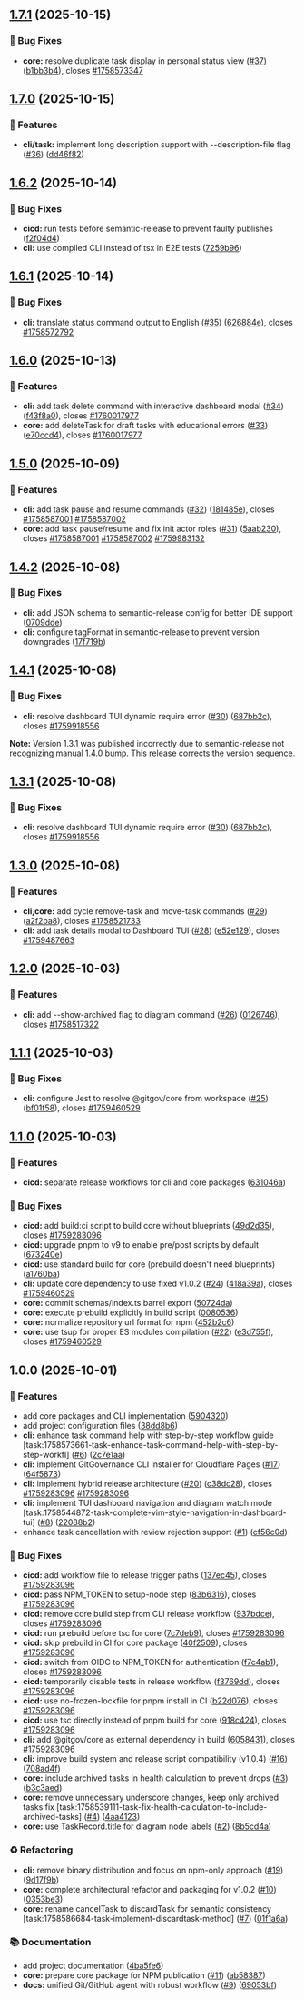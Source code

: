 ## [1.7.1](https://github.com/gitgovernance/monorepo/compare/cli-v1.7.0...cli-v1.7.1) (2025-10-15)


### 🐛 Bug Fixes

* **core:** resolve duplicate task display in personal status view ([#37](https://github.com/gitgovernance/monorepo/issues/37)) ([b1bb3b4](https://github.com/gitgovernance/monorepo/commit/b1bb3b430fc8ba074ce174db3ac28c0f759d6047)), closes [#1758573347](https://github.com/gitgovernance/monorepo/issues/1758573347)

## [1.7.0](https://github.com/gitgovernance/monorepo/compare/cli-v1.6.2...cli-v1.7.0) (2025-10-15)


### 🚀 Features

* **cli/task:** implement long description support with --description-file flag ([#36](https://github.com/gitgovernance/monorepo/issues/36)) ([dd46f82](https://github.com/gitgovernance/monorepo/commit/dd46f82f7918fd93e624fb2363eb44008663330d))

## [1.6.2](https://github.com/gitgovernance/monorepo/compare/cli-v1.6.1...cli-v1.6.2) (2025-10-14)


### 🐛 Bug Fixes

* **cicd:** run tests before semantic-release to prevent faulty publishes ([f2f04d4](https://github.com/gitgovernance/monorepo/commit/f2f04d46d235d2a8dff6d4d6f1a0c719d90f8866))
* **cli:** use compiled CLI instead of tsx in E2E tests ([7259b96](https://github.com/gitgovernance/monorepo/commit/7259b96b6561c931d5e6c43ac59ed6e1632e1f0a))

## [1.6.1](https://github.com/gitgovernance/monorepo/compare/cli-v1.6.0...cli-v1.6.1) (2025-10-14)


### 🐛 Bug Fixes

* **cli:** translate status command output to English ([#35](https://github.com/gitgovernance/monorepo/issues/35)) ([626884e](https://github.com/gitgovernance/monorepo/commit/626884ef5c2fbb1f4da2419322ff96c7c4b36959)), closes [#1758572792](https://github.com/gitgovernance/monorepo/issues/1758572792)

## [1.6.0](https://github.com/gitgovernance/monorepo/compare/cli-v1.5.0...cli-v1.6.0) (2025-10-13)


### 🚀 Features

* **cli:** add task delete command with interactive dashboard modal ([#34](https://github.com/gitgovernance/monorepo/issues/34)) ([f43f8a0](https://github.com/gitgovernance/monorepo/commit/f43f8a0e3e28dc63b699bd81f2bab9987cff062a)), closes [#1760017977](https://github.com/gitgovernance/monorepo/issues/1760017977)
* **core:** add deleteTask for draft tasks with educational errors ([#33](https://github.com/gitgovernance/monorepo/issues/33)) ([e70ccd4](https://github.com/gitgovernance/monorepo/commit/e70ccd474d4d876922a26a0ef8b7bf8860246576)), closes [#1760017977](https://github.com/gitgovernance/monorepo/issues/1760017977)

## [1.5.0](https://github.com/gitgovernance/monorepo/compare/cli-v1.4.2...cli-v1.5.0) (2025-10-09)


### 🚀 Features

* **cli:** add task pause and resume commands ([#32](https://github.com/gitgovernance/monorepo/issues/32)) ([181485e](https://github.com/gitgovernance/monorepo/commit/181485eadb1b8dcb9f8fb96c62cb98cd227afc92)), closes [#1758587001](https://github.com/gitgovernance/monorepo/issues/1758587001) [#1758587002](https://github.com/gitgovernance/monorepo/issues/1758587002)
* **core:** add task pause/resume and fix init actor roles ([#31](https://github.com/gitgovernance/monorepo/issues/31)) ([5aab230](https://github.com/gitgovernance/monorepo/commit/5aab2308f374fd513de6ba5a994a0f169a6f93d9)), closes [#1758587001](https://github.com/gitgovernance/monorepo/issues/1758587001) [#1758587002](https://github.com/gitgovernance/monorepo/issues/1758587002) [#1759983132](https://github.com/gitgovernance/monorepo/issues/1759983132)

## [1.4.2](https://github.com/gitgovernance/monorepo/compare/cli-v1.4.1...cli-v1.4.2) (2025-10-08)


### 🐛 Bug Fixes

* **cli:** add JSON schema to semantic-release config for better IDE support ([0709dde](https://github.com/gitgovernance/monorepo/commit/0709ddecf92723032ddf9fe01f673a615c078e36))
* **cli:** configure tagFormat in semantic-release to prevent version downgrades ([17f719b](https://github.com/gitgovernance/monorepo/commit/17f719b17d80dfd7f0b29abf4431e9c253b444d7))

## [1.4.1](https://github.com/gitgovernance/monorepo/compare/cli-v1.4.0...cli-v1.4.1) (2025-10-08)


### 🐛 Bug Fixes

* **cli:** resolve dashboard TUI dynamic require error ([#30](https://github.com/gitgovernance/monorepo/issues/30)) ([687bb2c](https://github.com/gitgovernance/monorepo/commit/687bb2cf619a16264a954ca130f045bca91460a9)), closes [#1759918556](https://github.com/gitgovernance/monorepo/issues/1759918556)

**Note:** Version 1.3.1 was published incorrectly due to semantic-release not recognizing manual 1.4.0 bump. This release corrects the version sequence.

## [1.3.1](https://github.com/gitgovernance/monorepo/compare/v1.3.0...v1.3.1) (2025-10-08)


### 🐛 Bug Fixes

* **cli:** resolve dashboard TUI dynamic require error ([#30](https://github.com/gitgovernance/monorepo/issues/30)) ([687bb2c](https://github.com/gitgovernance/monorepo/commit/687bb2cf619a16264a954ca130f045bca91460a9)), closes [#1759918556](https://github.com/gitgovernance/monorepo/issues/1759918556)

## [1.3.0](https://github.com/gitgovernance/monorepo/compare/v1.2.0...v1.3.0) (2025-10-08)


### 🚀 Features

* **cli,core:** add cycle remove-task and move-task commands ([#29](https://github.com/gitgovernance/monorepo/issues/29)) ([a2f2ba8](https://github.com/gitgovernance/monorepo/commit/a2f2ba8acc69aedef51d4043b4fc69f83859d3f2)), closes [#1758521733](https://github.com/gitgovernance/monorepo/issues/1758521733)
* **cli:** add task details modal to Dashboard TUI ([#28](https://github.com/gitgovernance/monorepo/issues/28)) ([e52e129](https://github.com/gitgovernance/monorepo/commit/e52e129b033cbef2e5c9e2df5fef36b2770f8273)), closes [#1759487663](https://github.com/gitgovernance/monorepo/issues/1759487663)

## [1.2.0](https://github.com/gitgovernance/monorepo/compare/v1.1.1...v1.2.0) (2025-10-03)


### 🚀 Features

* **cli:** add --show-archived flag to diagram command ([#26](https://github.com/gitgovernance/monorepo/issues/26)) ([0126746](https://github.com/gitgovernance/monorepo/commit/0126746c1e69457d42a46b383d9de1f84f508f21)), closes [#1758517322](https://github.com/gitgovernance/monorepo/issues/1758517322)

## [1.1.1](https://github.com/gitgovernance/monorepo/compare/v1.1.0...v1.1.1) (2025-10-03)


### 🐛 Bug Fixes

* **cli:** configure Jest to resolve @gitgov/core from workspace ([#25](https://github.com/gitgovernance/monorepo/issues/25)) ([bf01f58](https://github.com/gitgovernance/monorepo/commit/bf01f588fce67b806637ea86d49ea29e332f4876)), closes [#1759460529](https://github.com/gitgovernance/monorepo/issues/1759460529)

## [1.1.0](https://github.com/gitgovernance/monorepo/compare/v1.0.0...v1.1.0) (2025-10-03)


### 🚀 Features

* **cicd:** separate release workflows for cli and core packages ([631046a](https://github.com/gitgovernance/monorepo/commit/631046a017ccfeecefbdeb2f89a221e626d616cf))


### 🐛 Bug Fixes

* **cicd:** add build:ci script to build core without blueprints ([49d2d35](https://github.com/gitgovernance/monorepo/commit/49d2d3522c722e798b070916415577665f16df61)), closes [#1759283096](https://github.com/gitgovernance/monorepo/issues/1759283096)
* **cicd:** upgrade pnpm to v9 to enable pre/post scripts by default ([673240e](https://github.com/gitgovernance/monorepo/commit/673240e330bb0fa0a412ab27383966aa7a27eac6))
* **cicd:** use standard build for core (prebuild doesn't need blueprints) ([a1760ba](https://github.com/gitgovernance/monorepo/commit/a1760ba789014fae8e7f89e43812f5c184019a16))
* **cli:** update core dependency to use fixed v1.0.2 ([#24](https://github.com/gitgovernance/monorepo/issues/24)) ([418a39a](https://github.com/gitgovernance/monorepo/commit/418a39a742152a6ab3c816e2643dafcab898ef24)), closes [#1759460529](https://github.com/gitgovernance/monorepo/issues/1759460529)
* **core:** commit schemas/index.ts barrel export ([50724da](https://github.com/gitgovernance/monorepo/commit/50724dab1c87a891e0d2d6cac92d08af532cd121))
* **core:** execute prebuild explicitly in build script ([0080536](https://github.com/gitgovernance/monorepo/commit/00805361b12bf4d8e017196d2c807f43bef71d8b))
* **core:** normalize repository url format for npm ([452b2c6](https://github.com/gitgovernance/monorepo/commit/452b2c69b785e1e0b737673f0cb8082de618c060))
* **core:** use tsup for proper ES modules compilation ([#22](https://github.com/gitgovernance/monorepo/issues/22)) ([e3d755f](https://github.com/gitgovernance/monorepo/commit/e3d755f0e01637dda01074f590ef0387a9fce5f2)), closes [#1759460529](https://github.com/gitgovernance/monorepo/issues/1759460529)

## 1.0.0 (2025-10-01)


### 🚀 Features

* add core packages and CLI implementation ([5904320](https://github.com/gitgovernance/monorepo/commit/5904320debdb385f8eb56f4dab76aefeffd9dc08))
* add project configuration files ([38dd8b6](https://github.com/gitgovernance/monorepo/commit/38dd8b6f51e8f34dbeb7379cebe1f1c5f2ad1304))
* **cli:** enhance task command help with step-by-step workflow guide [task:1758573661-task-enhance-task-command-help-with-step-by-step-workfl] ([#6](https://github.com/gitgovernance/monorepo/issues/6)) ([2c7e1aa](https://github.com/gitgovernance/monorepo/commit/2c7e1aa03ea17387be5210809420252646dfe5cd))
* **cli:** implement GitGovernance CLI installer for Cloudflare Pages ([#17](https://github.com/gitgovernance/monorepo/issues/17)) ([64f5873](https://github.com/gitgovernance/monorepo/commit/64f58736b12cfdb84a43543f9a21872b874eb840))
* **cli:** implement hybrid release architecture ([#20](https://github.com/gitgovernance/monorepo/issues/20)) ([c38dc28](https://github.com/gitgovernance/monorepo/commit/c38dc28e8eaf984bf305f1fdb592befb4fc6e5bf)), closes [#1759283096](https://github.com/gitgovernance/monorepo/issues/1759283096) [#1759283096](https://github.com/gitgovernance/monorepo/issues/1759283096)
* **cli:** implement TUI dashboard navigation and diagram watch mode [task:1758544872-task-complete-vim-style-navigation-in-dashboard-tui] ([#8](https://github.com/gitgovernance/monorepo/issues/8)) ([22088b2](https://github.com/gitgovernance/monorepo/commit/22088b27dad6b775cc75b6532c9477164d2b4dbb))
* enhance task cancellation with review rejection support ([#1](https://github.com/gitgovernance/monorepo/issues/1)) ([cf56c0d](https://github.com/gitgovernance/monorepo/commit/cf56c0dab7b9b45256737f5f0df92b88508efe12))


### 🐛 Bug Fixes

* **cicd:** add workflow file to release trigger paths ([137ec45](https://github.com/gitgovernance/monorepo/commit/137ec45e9656846c8b7bc3219eea9d59be472151)), closes [#1759283096](https://github.com/gitgovernance/monorepo/issues/1759283096)
* **cicd:** pass NPM_TOKEN to setup-node step ([83b6316](https://github.com/gitgovernance/monorepo/commit/83b631658f3653d13725f7dcb746d3a83ac871d9)), closes [#1759283096](https://github.com/gitgovernance/monorepo/issues/1759283096)
* **cicd:** remove core build step from CLI release workflow ([937bdce](https://github.com/gitgovernance/monorepo/commit/937bdce18ee9488709ddeb86f317f7c790b2634e)), closes [#1759283096](https://github.com/gitgovernance/monorepo/issues/1759283096)
* **cicd:** run prebuild before tsc for core ([7c7deb9](https://github.com/gitgovernance/monorepo/commit/7c7deb97153cc493862273b835755fb55445796a)), closes [#1759283096](https://github.com/gitgovernance/monorepo/issues/1759283096)
* **cicd:** skip prebuild in CI for core package ([40f2509](https://github.com/gitgovernance/monorepo/commit/40f250907f6bf2c90fda7a6e6a3d3de03057bd90)), closes [#1759283096](https://github.com/gitgovernance/monorepo/issues/1759283096)
* **cicd:** switch from OIDC to NPM_TOKEN for authentication ([f7c4ab1](https://github.com/gitgovernance/monorepo/commit/f7c4ab17be57907c2702d6992b6930c7503e162d)), closes [#1759283096](https://github.com/gitgovernance/monorepo/issues/1759283096)
* **cicd:** temporarily disable tests in release workflow ([f3769dd](https://github.com/gitgovernance/monorepo/commit/f3769dd536e91b68ace352799bd8a7836a24cd9f)), closes [#1759283096](https://github.com/gitgovernance/monorepo/issues/1759283096)
* **cicd:** use no-frozen-lockfile for pnpm install in CI ([b22d076](https://github.com/gitgovernance/monorepo/commit/b22d076ce35842d446cbcbd9c55a0102259d656e)), closes [#1759283096](https://github.com/gitgovernance/monorepo/issues/1759283096)
* **cicd:** use tsc directly instead of pnpm build for core ([918c424](https://github.com/gitgovernance/monorepo/commit/918c424b0231fa57ea46f0a07d36c29f02080d96)), closes [#1759283096](https://github.com/gitgovernance/monorepo/issues/1759283096)
* **cli:** add @gitgov/core as external dependency in build ([6058431](https://github.com/gitgovernance/monorepo/commit/6058431f707c2c9d060eaf5946ad6eb5652c116a)), closes [#1759283096](https://github.com/gitgovernance/monorepo/issues/1759283096)
* **cli:** improve build system and release script compatibility (v1.0.4) ([#16](https://github.com/gitgovernance/monorepo/issues/16)) ([708ad4f](https://github.com/gitgovernance/monorepo/commit/708ad4f8aca91827a76021cb27a940a8fe0d3256))
* **core:** include archived tasks in health calculation to prevent drops ([#3](https://github.com/gitgovernance/monorepo/issues/3)) ([b3c3aed](https://github.com/gitgovernance/monorepo/commit/b3c3aedd94416a30a984ed482ad581ee4ab820e9))
* **core:** remove unnecessary underscore changes, keep only archived tasks fix [task:1758539111-task-fix-health-calculation-to-include-archived-tasks] ([#4](https://github.com/gitgovernance/monorepo/issues/4)) ([4aa4123](https://github.com/gitgovernance/monorepo/commit/4aa41237c9398b204b3b969b38a386af86ebe927))
* **core:** use TaskRecord.title for diagram node labels ([#2](https://github.com/gitgovernance/monorepo/issues/2)) ([8b5cd4a](https://github.com/gitgovernance/monorepo/commit/8b5cd4a3e48519a2bd5dd46e532f74d546ca60a2))


### ♻️ Refactoring

* **cli:** remove binary distribution and focus on npm-only approach ([#19](https://github.com/gitgovernance/monorepo/issues/19)) ([9d17f9b](https://github.com/gitgovernance/monorepo/commit/9d17f9b21f42093db126a5f6603b8d239df8e76b))
* **core:** complete architectural refactor and packaging for v1.0.2 ([#10](https://github.com/gitgovernance/monorepo/issues/10)) ([0353be3](https://github.com/gitgovernance/monorepo/commit/0353be381b3b81a53bbd876ae52aeb2c08e6bb39))
* **core:** rename cancelTask to discardTask for semantic consistency [task:1758586684-task-implement-discardtask-method] ([#7](https://github.com/gitgovernance/monorepo/issues/7)) ([01f1a6a](https://github.com/gitgovernance/monorepo/commit/01f1a6a2792b038411ba577fbaa60fbd39d5b2b7))


### 📚 Documentation

* add project documentation ([4ba5fe6](https://github.com/gitgovernance/monorepo/commit/4ba5fe628b797fcc15afad6142a01466a36d7818))
* **core:** prepare core package for NPM publication ([#11](https://github.com/gitgovernance/monorepo/issues/11)) ([ab58387](https://github.com/gitgovernance/monorepo/commit/ab5838727577b28b3d579a08e444892318475d76))
* **docs:** unified Git/GitHub agent with robust workflow ([#9](https://github.com/gitgovernance/monorepo/issues/9)) ([69053bf](https://github.com/gitgovernance/monorepo/commit/69053bfb88914eb99ddaecd8e68d9fd4e2bd5881))
